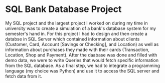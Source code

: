 # SQL Bank Database Project
My SQL project and the largest project I worked on during my time in university was to create a simulation of a bank's database system for my semester's hand in. 
For this project I had to design and then create a databse in SQL Server which contained information about clients (Customer, Card, Account [Savings or Checking], and Location) as well as information about purchases they made with their cards (Transaction, Location, Shop and Payment).
After the daabase was done and filled with demo data, we were to write Queries that would fetch specific information from the SQL database.
As a final step, we had to integrate a programming language (my choice was Python) and use it to access the SQL server and fetch data from it.
